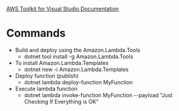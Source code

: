 [AWS Toolkit for Visual Studio Documentation](https://docs.aws.amazon.com/aws-toolkit-visual-studio/index.html)

# Commands

- Build and deploy using the Amazon.Lambda.Tools
  - dotnet tool install -g Amazon.Lambda.Tools
- To install Amazon.Lambda.Templates
  - dotnet new -i Amazon.Lambda.Templates
- Deploy function (publish)
  - dotnet lambda deploy-function MyFunction
- Execute lambda function
  - dotnet lambda invoke-function MyFunction --payload "Just Checking If Everything is OK"
